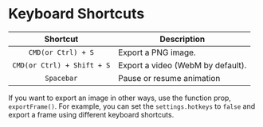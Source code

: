 # Keyboard Shortcuts

|          Shortcut          | Description                       |
| :------------------------: | --------------------------------- |
|     `CMD(or Ctrl) + S`     | Export a PNG image.               |
| `CMD(or Ctrl) + Shift + S` | Export a video (WebM by default). |
|         `Spacebar`         | Pause or resume animation         |

If you want to export an image in other ways, use the function prop, `exportFrame()`. For example, you can set the `settings.hotkeys` to `false` and export a frame using different keyboard shortcuts.
